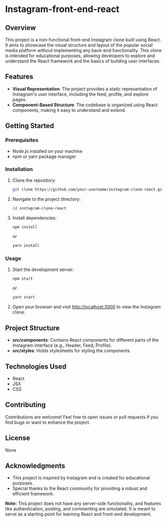 # Instagram-front-end-react

## Overview

This project is a non-functional front-end Instagram clone built using React. It aims to showcase the visual structure and layout of the popular social media platform without implementing any back-end functionality. This clone is intended for educational purposes, allowing developers to explore and understand the React framework and the basics of building user interfaces.

## Features

- **Visual Representation**: The project provides a static representation of Instagram's user interface, including the feed, profile, and explore pages.
- **Component-Based Structure**: The codebase is organized using React components, making it easy to understand and extend.

## Getting Started

### Prerequisites

- Node.js installed on your machine
- npm or yarn package manager

### Installation

1. Clone the repository:

   ```bash
   git clone https://github.com/your-username/instagram-clone-react.git
   ```

2. Navigate to the project directory:

   ```bash
   cd instagram-clone-react
   ```

3. Install dependencies:

   ```bash
   npm install
   ```

   or

   ```bash
   yarn install
   ```

### Usage

1. Start the development server:

   ```bash
   npm start
   ```

   or

   ```bash
   yarn start
   ```

2. Open your browser and visit [http://localhost:3000](http://localhost:3000) to view the Instagram clone.

## Project Structure

- **src/components**: Contains React components for different parts of the Instagram interface (e.g., Header, Feed, Profile).
- **src/styles**: Holds stylesheets for styling the components.

## Technologies Used

- React
- JSX
- CSS

## Contributing

Contributions are welcome! Feel free to open issues or pull requests if you find bugs or want to enhance the project.

## License
None

## Acknowledgments

- This project is inspired by Instagram and is created for educational purposes.
- Special thanks to the React community for providing a robust and efficient framework.

**Note:** This project does not have any server-side functionality, and features like authentication, posting, and commenting are simulated. It is meant to serve as a starting point for learning React and front-end development.
